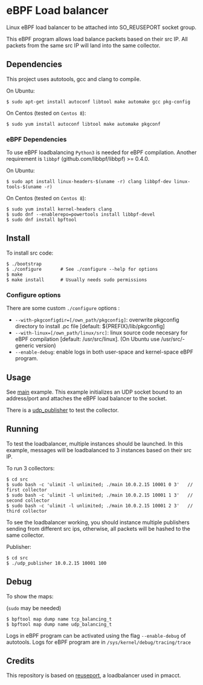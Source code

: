 # eBPF Load balancer
Linux eBPF load balancer to be attached into SO_REUSEPORT socket group.

This eBPF program allows load balance packets based on their src IP. All packets from the same src IP will land into the same collector.

## Dependencies
This project uses autotools, gcc and clang to compile.

On Ubuntu:
```shell
$ sudo apt-get install autoconf libtool make automake gcc pkg-config
```

On Centos (tested on `Centos 8`):
```shell
$ sudo yum install autoconf libtool make automake pkgconf
```

### eBPF Dependencies

To use eBPF loadbalancing `Python3` is needed for eBPF compilation.
Another requirement is `libbpf` (github.com/libbpf/libbpf) >= 0.4.0.

On Ubuntu:
```shell
$ sudo apt install linux-headers-$(uname -r) clang libbpf-dev linux-tools-$(uname -r)
```

On Centos (tested on `Centos 8`):
```shell
$ sudo yum install kernel-headers clang
$ sudo dnf --enablerepo=powertools install libbpf-devel
$ sudo dnf install bpftool
```

## Install
To install src code:
```shell
$ ./bootstrap
$ ./configure       # See ./configure --help for options
$ make
$ make install      # Usually needs sudo permissions
```

### Configure options
There are some custom `./configure` options :
- `--with-pkgconfigdir=[/own_path/pkgconfig]`: overwrite pkgconfig directory to install .pc file [default: ${PREFIX}/lib/pkgconfig]
- `--with-linux=[/own_path/linux/src]`: linux source code necesary for eBPF compilation [default: /usr/src/linux]. (On Ubuntu use /usr/src/<linux>-generic version)
- `--enable-debug`: enable logs in both user-space and kernel-space eBPF program.

## Usage
See [main](src/main.c) example. This example initializes an UDP socket bound to an address/port and attaches the eBPF load balancer to the socket.

There is a [udp_publisher](src/udp_publisher.c) to test the collector.

## Running
To test the loadbalancer, multiple instances should be launched. In this example, messages will be loadbalanced to 3 instances based on their src IP.

To run 3 collectors:
```shell
$ cd src
$ sudo bash -c 'ulimit -l unlimited; ./main 10.0.2.15 10001 0 3'   // first collector
$ sudo bash -c 'ulimit -l unlimited; ./main 10.0.2.15 10001 1 3'   // second collector
$ sudo bash -c 'ulimit -l unlimited; ./main 10.0.2.15 10001 2 3'   // third collector
```

To see the loadbalancer working, you should instance multiple publishers sending from different src ips, otherwise, all packets will be hashed to the same collector.

Publisher:
```shell
$ cd src
$ ./udp_publisher 10.0.2.15 10001 100
```

## Debug
To show the maps:

(`sudo` may be needed)
```shell
$ bpftool map dump name tcp_balancing_t
$ bpftool map dump name udp_balancing_t
```

Logs in eBPF program can be activated using the flag `--enable-debug` of autotools.
Logs for eBPF program are in `/sys/kernel/debug/tracing/trace`

## Credits
This repository is based on [reuseport](https://github.com/eduarrrd/reuseport), a loadbalancer used in pmacct.
